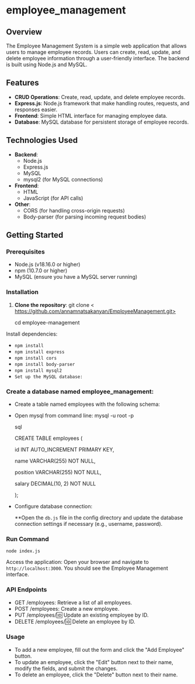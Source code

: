 # employee_management

## Overview
The Employee Management System is a simple web application that allows users to manage employee records. Users can create, read, update, and delete employee information through a user-friendly interface. The backend is built using Node.js and MySQL.

## Features
- **CRUD Operations**: Create, read, update, and delete employee records.
- **Express.js**: Node.js framework that make handling routes, requests, and responses easier.
- **Frontend**: Simple HTML interface for managing employee data.
- **Database**: MySQL database for persistent storage of employee records.

## Technologies Used
- **Backend**:
  - Node.js
  - Express.js
  - MySQL
  - mysql2 (for MySQL connections)
- **Frontend**:
  - HTML
  - JavaScript (for API calls)
- **Other**:
  - CORS (for handling cross-origin requests)
  - Body-parser (for parsing incoming request bodies)

## Getting Started

### Prerequisites
- Node.js (v18.16.0 or higher)
- npm (10.7.0 or higher)
- MySQL (ensure you have a MySQL server running)

### Installation

1. **Clone the repository**:
   git clone < https://github.com/annamnatsakanyan/EmployeeManagement.git>
   
   cd employee-management
   
Install dependencies:

* `npm install`
* `npm install express`
* `npm install cors`
* `npm install body-parser`
* `npm install mysql2`
* `Set up the MySQL database:`


### Create a database named employee_management:

  
  * Create a table named employees with the following schema:

  * Open mysql from command line: mysql -u root -p
    

    sql



    CREATE TABLE employees (

    
    id INT AUTO_INCREMENT PRIMARY KEY,

    
    name VARCHAR(255) NOT NULL,
    
    
    position VARCHAR(255) NOT NULL,
    
    
    salary DECIMAL(10, 2) NOT NULL

    );

  
  * Configure database connection:

    **Open the `db.js` file in the config directory and update the database connection settings if necessary (e.g., username, password).
  

### Run Command

`node index.js`

Access the application: Open your browser and navigate to `http://localhost:3000`. You should see the Employee Management interface.

 ### API Endpoints

* GET /employees: Retrieve a list of all employees.
* POST /employees: Create a new employee.
* PUT /employees/:id: Update an existing employee by ID.
* DELETE /employees/:id: Delete an employee by ID.

 ### Usage
* To add a new employee, fill out the form and click the "Add Employee" button.
* To update an employee, click the "Edit" button next to their name, modify the fields, and submit the changes.
* To delete an employee, click the "Delete" button next to their name.
